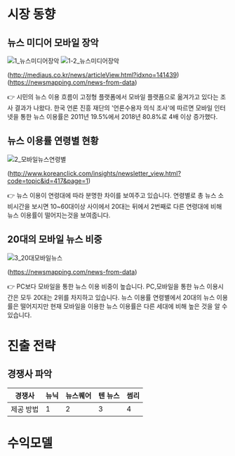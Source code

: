 # 시장 동향

## 뉴스 미디어 모바일 장악

![1_뉴스미디어장악](https://user-images.githubusercontent.com/47167335/66258297-8f090600-e7de-11e9-9075-3fe7c2381dda.PNG)
![1-2_뉴스미디어장악](https://user-images.githubusercontent.com/47167335/66258290-7d276300-e7de-11e9-805a-ef9e6ec60b52.PNG)

(http://mediaus.co.kr/news/articleView.html?idxno=141439)
(https://newsmapping.com/news-from-data)

:point_right: 시민의 뉴스 이용 흐름이 고정형 플랫폼에서 모바일 플랫픔으로 옮겨가고 있다는 조사 결과가 나왔다.
한국 언론 진흥 재단의 '언론수용자 의식 조사'에 따르면 모바일 인터넷을 통한 뉴스 이용률은 2011년 19.5%에서  2018년 80.8%로 4배 이상 증가했다.

## 뉴스 이용률 연령별 현황

![2_모바일뉴스연령별](https://user-images.githubusercontent.com/47167335/66258309-b65fd300-e7de-11e9-8f4f-f59ee81912aa.PNG)

(http://www.koreanclick.com/insights/newsletter_view.html?code=topic&id=417&page=1)

:point_right: 뉴스 이용이 연령대에 따라 분명한 차이를 보여주고 있습니다. 연령별로 총 뉴스 소비시간을 보시면 10~60대이상 사이에서 20대는 뒤에서 2번째로 다른 연령대에 비해 뉴스 이용률이 떨어지는것을 보여줍니다.

## 20대의 모바일 뉴스 비중

![3_20대모바일뉴스](https://user-images.githubusercontent.com/47167335/66258311-bfe93b00-e7de-11e9-9030-aff3926ba764.PNG)

(https://newsmapping.com/news-from-data)

:point_right: PC보다 모바일을 통한 뉴스 이용 비중이 높습니다. PC,모바일을 통한 뉴스 이용시간은 모두 20대는 2위를 차지하고 있습니다. 뉴스 이용률 연령별에서 20대의 뉴스 이용률은 떨어지지만 현재 모바일을 이용한 뉴스 이용률은 다른 세대에 비해 높은 것을 알 수 있습니다.

# 진출 전략
## 경쟁사 파악

경쟁사 | 뉴닉 | 뉴스퀘어 | 텐 뉴스 | 썸리
------|------|------|------|------
제공 방법 | 1|2|3|4



# 수익모델
